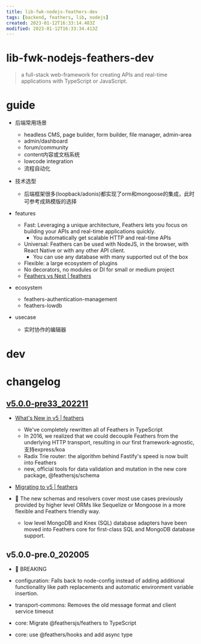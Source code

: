 ```yaml
---
title: lib-fwk-nodejs-feathers-dev
tags: [backend, feathers, lib, nodejs]
created: 2023-01-12T16:33:14.483Z
modified: 2023-01-12T16:33:34.413Z
---
```


# lib-fwk-nodejs-feathers-dev

> a full-stack web-framework for creating APIs and real-time applications with TypeScript or JavaScript.

# guide
- 后端常用场景
  - headless CMS, page builder, form builder, file manager, admin-area
  - admin/dashboard
  - forum/community
  - content内容或文档系统
  - lowcode integration
  - 流程自动化

- 技术选型
  - 后端框架很多(loopback/adonis)都实现了orm和mongoose的集成，此时可参考成熟模版的选择

- features
  - Fast: Leveraging a unique architecture, Feathers lets you focus on building your APIs and real-time applications quickly. 
    - You automatically get scalable HTTP and real-time APIs
  - Universal: Feathers can be used with NodeJS, in the browser, with React Native or with any other API client. 
    - You can use any database with many supported out of the box
  - Flexible: a large ecosystem of plugins 
  - No decorators, no modules or DI for small or medium project
  - [Feathers vs Nest | feathers](https://feathersjs.com/feathers-vs-nest.html)

- ecosystem
  - feathers-authentication-management
  - feathers-lowdb

- usecase
  - 实时协作的编辑器
# dev

# changelog

## [v5.0.0-pre33_202211](https://github.com/feathersjs/feathers/blob/dove/CHANGELOG.md#500-pre33-2022-11-08)

- [What's New in v5 | feathers](https://feathersjs.com/guides/whats-new.html)
  - We've completely rewritten all of Feathers in TypeScript
  - In 2016, we realized that we could decouple Feathers from the underlying HTTP transport, resulting in our first framework-agnostic, 支持express/koa
  - Radix Trie router: the algorithm behind Fastify's speed is now built into Feathers
  - new, official tools for data validation and mutation in the new core package, @feathersjs/schema

- [Migrating to v5 | feathers](https://feathersjs.com/guides/migrating.html)
- 👀 The new schemas and resolvers cover most use cases previously provided by higher level ORMs like Sequelize or Mongoose in a more flexible and Feathers friendly way.
  - low level MongoDB and Knex (SQL) database adapters have been moved into Feathers core for first-class SQL and MongoDB database support.

## v5.0.0-pre.0_202005

- 🚨 BREAKING
- configuration: Falls back to node-config instead of adding additional functionality like path replacements and automatic environment variable insertion.
- transport-commons: Removes the old message format and client service timeout

- core: Migrate @feathersjs/feathers to TypeScript
- core: use @feathers/hooks and add async type
